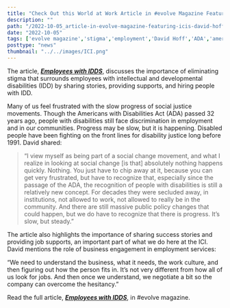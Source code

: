 ```yaml
---
title: "Check Out this World at Work Article in #evolve Magazine Featuring ICI’s David Hoff!"
description: ""
path: "/2022-10-05_article-in-evolve-magazine-featuring-icis-david-hoff"
date: "2022-10-05"
tags: ['evolve magazine','stigma','employment','David Hoff','ADA','americans with disabilities act','Institute for Comunity Inclusion']
posttype: "news"
thumbnail: "../../images/ICI.png"
---
```


The article, [**_Employees with IDDS_**](https://worldatwork.org/resources/publications/evolve/employees-with-idds), discusses the importance of eliminating stigma that surrounds employees with intellectual and developmental disabilities (IDD) by sharing stories, providing supports, and hiring people with IDD.

Many of us feel frustrated with the slow progress of social justice movements. Though the Americans with Disabilities Act (ADA) passed 32 years ago, people with disabilities still face discrimination in employment and in our communities. Progress may be slow, but it is happening. Disabled people have been fighting on the front lines for disability justice long before 1991. David shared:

> “I view myself as being part of a social change movement, and what I realize in looking at social change \[is that\] absolutely nothing happens quickly. Nothing. You just have to chip away at it, because you can get very frustrated, but have to recognize that, especially since the passage of the ADA, the recognition of people with disabilities is still a relatively new concept. For decades they were secluded away, in institutions, not allowed to work, not allowed to really be in the community. And there are still massive public policy changes that could happen, but we do have to recognize that there is progress. It’s slow, but steady.”

The article also highlights the importance of sharing success stories and providing job supports, an important part of what we do here at the ICI. David mentions the role of business engagement in employment services:

“We need to understand the business, what it needs, the work culture, and then figuring out how the person fits in. It’s not very different from how all of us look for jobs. And then once we understand, we negotiate a bit so the company can overcome the hesitancy.”

Read the full article, [**_Employees with IDDS_**](https://worldatwork.org/resources/publications/evolve/employees-with-idds), in #evolve magazine.